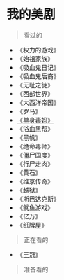 # 我的美剧

> 看过的
- 《权力的游戏》
- 《始祖家族》
- 《吸血鬼日记》
- 《吸血鬼后裔》
- 《无耻之徒》
- 《西部世界》
- 《大西洋帝国》
- 《罗马》
- [《单身毒妈》](weeds.md)
- 《浴血黑帮》
- 《黑帆》
- 《绝命毒师》
- 《僵尸国度》
- 《行尸走肉》
- 《黄石》
- 《维京传奇》
- 《越狱》
- 《斯巴达克斯》
- 《鱿鱼游戏》
- 《亿万》
- 《纸牌屋》


> 正在看的
- 《王冠》
    

> 准备看的